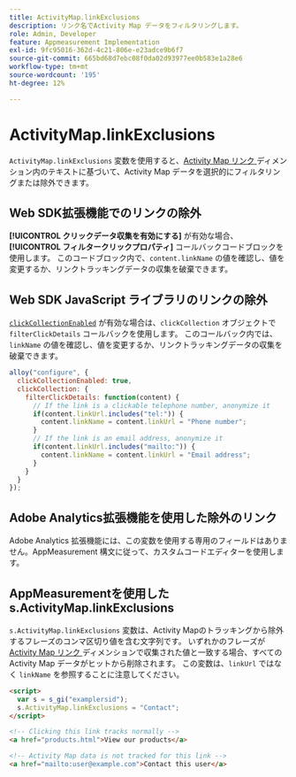 ```yaml
---
title: ActivityMap.linkExclusions
description: リンク名でActivity Map データをフィルタリングします。
role: Admin, Developer
feature: Appmeasurement Implementation
exl-id: 9fc95016-362d-4c21-806e-e23adce9b6f7
source-git-commit: 665bd68d7ebc08f0da02d93977ee0b583e1a28e6
workflow-type: tm+mt
source-wordcount: '195'
ht-degree: 12%

---
```


# ActivityMap.linkExclusions

`ActivityMap.linkExclusions` 変数を使用すると、[Activity Map リンク ](/help/components/dimensions/activity-map-link.md) ディメンション内のテキストに基づいて、Activity Map データを選択的にフィルタリングまたは除外できます。

## Web SDK拡張機能でのリンクの除外

**[!UICONTROL クリックデータ収集を有効にする]** が有効な場合、**[!UICONTROL フィルタークリックプロパティ]** コールバックコードブロックを使用します。 このコードブロック内で、`content.linkName` の値を確認し、値を変更するか、リンクトラッキングデータの収集を破棄できます。

## Web SDK JavaScript ライブラリのリンクの除外

[`clickCollectionEnabled`](https://experienceleague.adobe.com/ja/docs/experience-platform/web-sdk/commands/configure/clickcollectionenabled) が有効な場合は、`clickCollection` オブジェクトで `filterClickDetails` コールバックを使用します。 このコールバック内では、`linkName` の値を確認し、値を変更するか、リンクトラッキングデータの収集を破棄できます。

```js
alloy("configure", {
  clickCollectionEnabled: true,
  clickCollection: {
    filterClickDetails: function(content) {
      // If the link is a clickable telephone number, anonymize it
      if(content.linkUrl.includes("tel:")) {
        content.linkName = content.linkUrl = "Phone number";
      }
      // If the link is an email address, anonymize it
      if(content.linkUrl.includes("mailto:")) {
        content.linkName = content.linkUrl = "Email address";
      }
    }
  }
});
```

## Adobe Analytics拡張機能を使用した除外のリンク

Adobe Analytics 拡張機能には、この変数を使用する専用のフィールドはありません。AppMeasurement 構文に従って、カスタムコードエディターを使用します。

## AppMeasurementを使用した s.ActivityMap.linkExclusions

`s.ActivityMap.linkExclusions` 変数は、Activity Mapのトラッキングから除外するフレーズのコンマ区切り値を含む文字列です。 いずれかのフレーズが [Activity Map リンク ](/help/components/dimensions/activity-map-link.md) ディメンションで収集された値と一致する場合、すべてのActivity Map データがヒットから削除されます。 この変数は、`linkUrl` ではなく `linkName` を参照することに注意してください。

```html
<script>
  var s = s_gi("examplersid");
  s.ActivityMap.linkExclusions = "Contact";
</script>

<!-- Clicking this link tracks normally -->
<a href="products.html">View our products</a>

<!-- Activity Map data is not tracked for this link -->
<a href="mailto:user@example.com">Contact this user</a>
```
